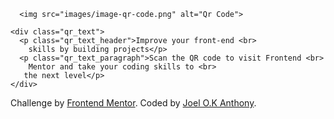 <!DOCTYPE html>
<html lang="en">
<head>
  <meta charset="UTF-8">
  <meta name="viewport" content="width=device-width, initial-scale=1.0"> <!-- displays site properly based on user's device -->

  <link rel="icon" type="image/png" sizes="32x32" href="./images/favicon-32x32.png">
  <link rel="stylesheet" href="styles.css">
  
  <title>Frontend Mentor | QR code component</title>

</head>
<body>

  <div class="qr_code_card">
  
      <img src="images/image-qr-code.png" alt="Qr Code">
    
    <div class="qr_text">
      <p class="qr_text_header">Improve your front-end <br> 
        skills by building projects</p>
      <p class="qr_text_paragraph">Scan the QR code to visit Frontend <br> 
        Mentor and take your coding skills to <br> 
       the next level</p>
    </div>
  </div>
  
  <div class="attribution">
    Challenge by <a href="https://www.frontendmentor.io?ref=challenge" target="_blank">Frontend Mentor</a>. 
    Coded by <a href="#">Joel O.K Anthony</a>.
  </div>
</body>
</html>
